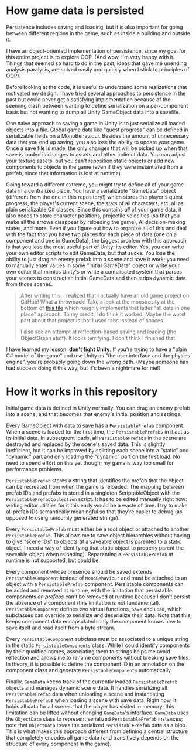 # How game data is persisted

Persistence includes saving and loading, but it is also important for going between different
regions in the game, such as inside a building and outside it.

I have an object-oriented implementation of persistence, since my goal for this entire project is to
explore OOP. (And wow, I'm very happy with it. Things that seemed so hard to do in the past, ideas
that gave me unending analysis paralysis, are solved easily and quickly when I stick to principles
of OOP).

Before looking at the code, it is useful to understand some realizations that motivated my design.
I have tried several approaches to persistence in the past but could never get a satisfying
implementation because of the seeming clash between wanting to define serialization on a
per-component basis but not wanting to dump all Unity GameObject data into a savefile.

One naive approach to saving a game in Unity is to just serialize all loaded objects into a file.
Global game data like "quest progress" can be defined in serializable fields on a MonoBehaviour.
Besides the amount of unnecessary data that you end up saving, you also lose the ability to update
your game. Once a save file is made, the only changes that will be picked up when that save is
loaded is changes to assets and other indirect data. You can adjust your texture assets, but you
can't reposition static objects or add new components to objects in the game (even if they were
instantiated from a prefab, since that information is lost at runtime).

Going toward a different extreme, you might try to define all of your game data in a centralized
place. You have a serializable "GameData" object (different from the one in this repository!) which
stores the player's quest progress, the player's current scene, the stats of all characters, etc,
all as plain serializable C# classes. Since this contains _all_ of your game data, it also needs to
store character positions, projectile velocities (so that you make all the arrows disappear by
reloading the game), AI decision-making states, and more. Even if you figure out how to organize all
of this and deal with the fact that you have two places for each piece of data (one on a component
and one in GameData), the biggest problem with this approach is that you lose the most useful part
of Unity: its editor. Yes, you can write your own editor scripts to edit GameData, but that sucks.
You lose the ability to just drag an enemy prefab into a scene and have it work; you need to
manually enter values in some "initial GameData" object or write your own editor that mimics
Unity's or write a complicated system that parses your scenes to construct an initial GameData and
then strips dynamic data from those scenes.

> After writing this, I realized that I actually have an old game project on GitHub! What a
> throwback! Take a look at the monstrosity at the bottom of [this file](https://github.com/timoffex/Birdkeeper/blob/master/Assets/Scripts/SavingAndLoading/Game.cs)
> which roughly implements that latter "all data in one place" approach. To my credit, I do think
> it worked. Maybe the worst part about that project is that I used tabs instead of spaces.
>
> I also see an attempt at reflection-based saving and loading (the ObjectGraph stuff). It looks
> terrifying. I don't think I finished that.

I have learned my lesson: **don't fight Unity**. If you're trying to have a "plain C# model of the
game" and use Unity as "the user interface and the physics engine", you're probably going down the
wrong path. (Maybe someone has had success doing it this way, but it's been a nightmare for me!)

# How it works in this repository

Initial game data is defined in Unity normally. You can drag an enemy prefab into a scene, and that
becomes that enemy's initial position and settings.

Every GameObject with data to save has a `PersistablePrefab` component. When a scene is loaded for
the first time, the `PersistablePrefab`s in it act as its initial data. In subsequent loads, all
`PersistablePrefab`s in the scene are destroyed and replaced by the scene's saved data. This is
slightly inefficient, but it can be improved by splitting each scene into a "static" and "dynamic"
part and only loading the "dynamic" part on the first load. No need to spend effort on this yet
though; my game is way too small for performance problems.

`PersistablePrefab` stores a string that identifies the prefab that the object can be recreated
from when the game is reloaded. The mapping between prefab IDs and prefabs is stored in a singleton
ScriptableObject with the `PersistablePrefabCollection` script. It has to be edited manually right
now: writing editor utilities for it this early would be a waste of time. I try to make all prefab
IDs semantically meaningful so that they're easier to debug (as opposed to using randomly generated
strings).

Every `PersistablePrefab` must either be a root object or attached to another `PersistablePrefab`.
This allows me to save object hierarchies without having to give "scene IDs" to objects (if a
saveable object is parented to a static object, I need a way of identifying that static object
to properly parent the saveable object when reloading). Reparenting a `PersistablePrefab` at runtime
is not supported, but could be.

Every component whose presence should be saved extends `PersistableComponent` instead of
`MonoBehaviour` and must be attached to an object with a `PersistablePrefab` component. Persistable
components can be added and removed at runtime, with the limitation that persistable components
_on prefabs_ can't be removed at runtime because I don't persist the absence of a component (this
limitation is not fundamental). `PersistableComponent` defines two virtual functions, `Save` and
`Load`, which subclasses can override to serialize and deserialize their data. Note that this keeps
component data encapsulated: only the component knows how to save itself and read itself from a
byte stream.

Every `PersistableComponent` subclass must be associated to a unique string in the static
`PersistableComponents` class. While I could identify components by their qualified names,
associating them to strings helps me avoid reflection and allows me to rename components without
breaking save files. In theory, it is possible to define the component ID in an annotation on the
component class and generate `PersistableComponents` automatically.

Finally, `GameData` keeps track of the currently loaded `PersistablePrefab` objects and manages
dynamic scene data. It handles serializing all `PersistablePrefab` data when unloading a scene and
instantiating `PersistablePrefab`s when loading a scene with save data. Right now, it holds all
data for all scenes that the player has visited in memory; this limitation can be lifted without
changing `GameData`'s interface. `GameData` uses the `ObjectData` class to represent serialized
`PersistablePrefab` instances; note that `ObjectData` treats the serialized `PersistablePrefab`
data as a blob. This is what makes this approach different from defining a central structure that
completely encodes all game data (and transitively depends on the structure of every component in
the game).

